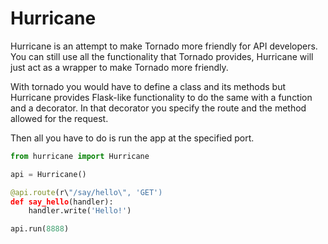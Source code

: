 Hurricane
==========

Hurricane is an attempt to make Tornado more friendly for API developers. You can still use all the functionality that Tornado provides, Hurricane will just act as a wrapper
to make Tornado more friendly.

With tornado you would have to define a class and its methods but Hurricane provides Flask-like functionality to do the same with a function and a decorator.
In that decorator you specify the route and the method allowed for the request.

Then all you have to do is run the app at the specified port.

```python
from hurricane import Hurricane

api = Hurricane()

@api.route(r\"/say/hello\", 'GET')
def say_hello(handler):
    handler.write('Hello!')

api.run(8888)
```